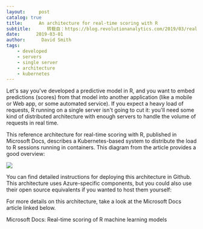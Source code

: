 ```yaml
---
layout:     post
catalog: true
title:      An architecture for real-time scoring with R
subtitle:      转载自：https://blog.revolutionanalytics.com/2019/03/real-time-scoring-with-r.html
date:      2019-03-01
author:      David Smith
tags:
    - developed
    - servers
    - single server
    - architecture
    - kubernetes
---
```


Let's say you've developed a predictive model in R, and you want to embed predictions (scores) from that model into another application (like a mobile or Web app, or some automated service). If you expect a heavy load of requests, R running on a single server isn't going to cut it: you'll need some kind of distributed architecture with enough servers to handle the volume of requests in real time.

This reference architecture for real-time scoring with R, published in Microsoft Docs, describes a Kubernetes-based system to distribute the load to R sessions running in containers. This diagram from the article provides a good overview:

![](https://revolution-computing.typepad.com/.a/6a010534b1db25970b0240a44090ed200c-800wi)


You can find detailed instructions for deploying this architecture in Github. This architecture uses Azure-specific components, but you could also use their open source equivalents if you wanted to host them yourself:

For more details on this architecture, take a look at the Microsoft Docs article linked below.

Microsoft Docs: Real-time scoring of R machine learning models
